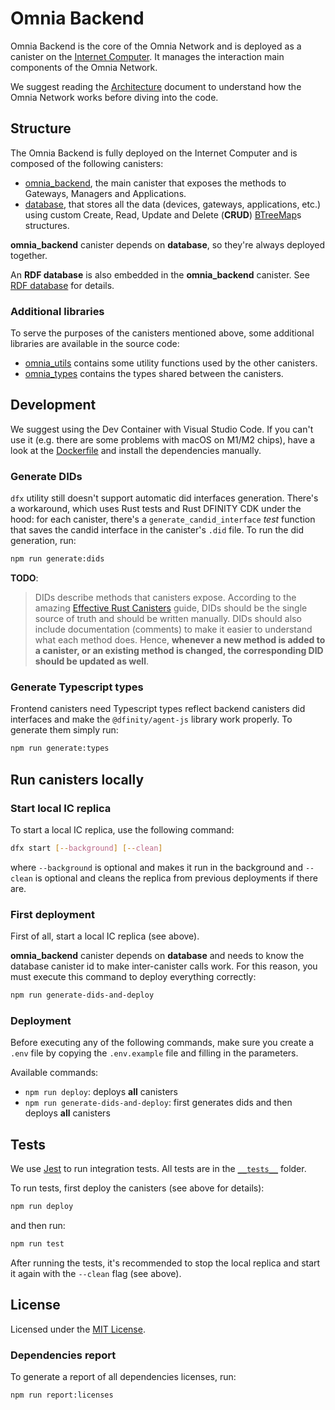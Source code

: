 # Omnia Backend
Omnia Backend is the core of the Omnia Network and is deployed as a canister on the [Internet Computer](https://internetcomputer.org). It manages the interaction main components of the Omnia Network.

We suggest reading the [Architecture](./docs/architecture.md) document to understand how the Omnia Network works before diving into the code.

## Structure
The Omnia Backend is fully deployed on the Internet Computer and is composed of the following canisters:
- [omnia_backend](./src/omnia_backend), the main canister that exposes the methods to Gateways, Managers and Applications.
- [database](./src/database), that stores all the data (devices, gateways, applications, etc.) using custom Create, Read, Update and Delete (**CRUD**) [BTreeMap](https://doc.rust-lang.org/std/collections/struct.BTreeMap.html)s structures.

**omnia_backend** canister depends on **database**, so they're always deployed together.

An **RDF database** is also embedded in the **omnia_backend** canister. See [RDF database](./docs/rdf-database.md) for details.

### Additional libraries
To serve the purposes of the canisters mentioned above, some additional libraries are available in the source code:
- [omnia_utils](./src/omnia_utils) contains some utility functions used by the other canisters.
- [omnia_types](./src/omnia_types) contains the types shared between the canisters.

## Development
We suggest using the Dev Container with Visual Studio Code. If you can't use it (e.g. there are some problems with macOS on M1/M2 chips), have a look at the [Dockerfile](./.devcontainer/Dockerfile) and install the dependencies manually.

### Generate DIDs
`dfx` utility still doesn't support automatic did interfaces generation. There's a workaround, which uses Rust tests and Rust DFINITY CDK under the hood: for each canister, there's a `generate_candid_interface` _test_ function that saves the candid interface in the canister's `.did` file. To run the did generation, run:
```bash
npm run generate:dids
```

**TODO**:
> DIDs describe methods that canisters expose. According to the amazing [Effective Rust Canisters](https://mmapped.blog/posts/01-effective-rust-canisters.html#canister-interfaces) guide, DIDs should be the single source of truth and should be written manually. DIDs should also include documentation (comments) to make it easier to understand what each method does. Hence, **whenever a new method is added to a canister, or an existing method is changed, the corresponding DID should be updated as well**.

### Generate Typescript types

Frontend canisters need Typescript types reflect backend canisters did interfaces and make the `@dfinity/agent-js` library work properly. To generate them simply run:
```bash
npm run generate:types
```

## Run canisters locally

### Start local IC replica

To start a local IC replica, use the following command:
```bash
dfx start [--background] [--clean]
```
where `--background` is optional and makes it run in the background and `--clean` is optional and cleans the replica from previous deployments if there are.

### First deployment

First of all, start a local IC replica (see above).

**omnia_backend** canister depends on **database** and needs to know the database canister id to make inter-canister calls work. For this reason, you must execute this command to deploy everything correctly:
```bash
npm run generate-dids-and-deploy
```

### Deployment

Before executing any of the following commands, make sure you create a `.env` file by copying the `.env.example` file and filling in the parameters.

Available commands:
- `npm run deploy`: deploys **all** canisters
- `npm run generate-dids-and-deploy`: first generates dids and then deploys **all** canisters

## Tests

We use [Jest](https://jestjs.io/) to run integration tests. All tests are in the [`__tests__`](./__tests__/) folder.

To run tests, first deploy the canisters (see above for details):
```bash
npm run deploy
```

and then run:
```bash
npm run test
```
After running the tests, it's recommended to stop the local replica and start it again with the `--clean` flag (see above).

## License
Licensed under the [MIT License](./LICENSE).

### Dependencies report
To generate a report of all dependencies licenses, run:
```bash
npm run report:licenses
```
